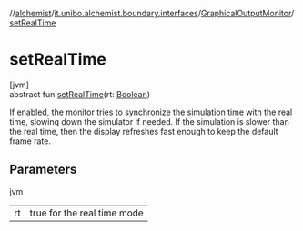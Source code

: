 //[alchemist](../../../index.md)/[it.unibo.alchemist.boundary.interfaces](../index.md)/[GraphicalOutputMonitor](index.md)/[setRealTime](set-real-time.md)

# setRealTime

[jvm]\
abstract fun [setRealTime](set-real-time.md)(rt: [Boolean](https://kotlinlang.org/api/latest/jvm/stdlib/kotlin/-boolean/index.html))

If enabled, the monitor tries to synchronize the simulation time with the real time, slowing down the simulator if needed. If the simulation is slower than the real time, then the display refreshes fast enough to keep the default frame rate.

## Parameters

jvm

| | |
|---|---|
| rt | true for the real time mode |
